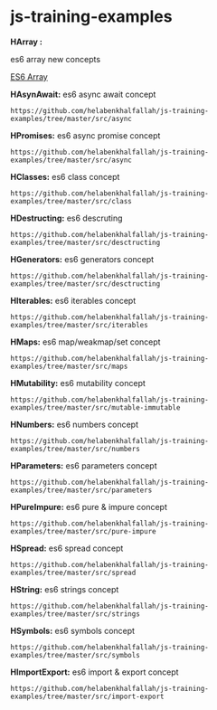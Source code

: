 # js-training-examples

**HArray :**

es6 array new concepts

[ES6 Array](https://github.com/helabenkhalfallah/js-training-examples/tree/master/src/arrays)

**HAsynAwait:**
es6 async await concept
```
https://github.com/helabenkhalfallah/js-training-examples/tree/master/src/async
```

**HPromises:**
es6 async promise concept
```
https://github.com/helabenkhalfallah/js-training-examples/tree/master/src/async
```

**HClasses:**
es6 class concept
```
https://github.com/helabenkhalfallah/js-training-examples/tree/master/src/class
```

**HDestructing:**
es6 descruting
```
https://github.com/helabenkhalfallah/js-training-examples/tree/master/src/desctructing
```

**HGenerators:**
es6 generators concept
```
https://github.com/helabenkhalfallah/js-training-examples/tree/master/src/desctructing
```

**HIterables:**
es6 iterables concept
```
https://github.com/helabenkhalfallah/js-training-examples/tree/master/src/iterables
```

**HMaps:**
es6 map/weakmap/set concept
```
https://github.com/helabenkhalfallah/js-training-examples/tree/master/src/maps
```

**HMutability:**
es6 mutability concept
```
https://github.com/helabenkhalfallah/js-training-examples/tree/master/src/mutable-immutable
```

**HNumbers:**
es6 numbers concept
```
https://github.com/helabenkhalfallah/js-training-examples/tree/master/src/numbers
```

**HParameters:**
es6 parameters concept
```
https://github.com/helabenkhalfallah/js-training-examples/tree/master/src/parameters
```

**HPureImpure:**
es6 pure & impure concept
```
https://github.com/helabenkhalfallah/js-training-examples/tree/master/src/pure-impure
```

**HSpread:**
es6 spread concept 
```
https://github.com/helabenkhalfallah/js-training-examples/tree/master/src/spread
```

**HString:**
es6 strings concept
```
https://github.com/helabenkhalfallah/js-training-examples/tree/master/src/strings
```

**HSymbols:**
es6 symbols concept
```
https://github.com/helabenkhalfallah/js-training-examples/tree/master/src/symbols
```

**HImportExport:**
es6 import & export concept
```
https://github.com/helabenkhalfallah/js-training-examples/tree/master/src/import-export
```


